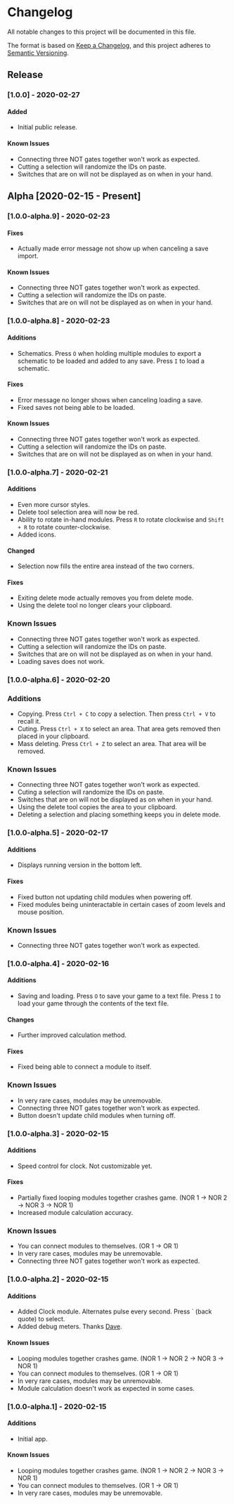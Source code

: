 # Changelog
All notable changes to this project will be documented in this file.

The format is based on [Keep a Changelog](https://keepachangelog.com/en/1.0.0/),
and this project adheres to [Semantic Versioning](https://semver.org/spec/v2.0.0.html).

## Release
### [1.0.0] - 2020-02-27
#### Added
- Initial public release.

#### Known Issues
- Connecting three NOT gates together won't work as expected.
- Cutting a selection will randomize the IDs on paste.
- Switches that are on will not be displayed as on when in your hand.

## Alpha [2020-02-15 - Present]
### [1.0.0-alpha.9] - 2020-02-23
#### Fixes
- Actually made error message not show up when canceling a save import. 

#### Known Issues
- Connecting three NOT gates together won't work as expected.
- Cutting a selection will randomize the IDs on paste.
- Switches that are on will not be displayed as on when in your hand.

### [1.0.0-alpha.8] - 2020-02-23
#### Additions
- Schematics. Press `O` when holding multiple modules to export a schematic to be loaded and added to any save. Press `I` to load a schematic.

#### Fixes
- Error message no longer shows when canceling loading a save.
- Fixed saves not being able to be loaded.

#### Known Issues
- Connecting three NOT gates together won't work as expected.
- Cutting a selection will randomize the IDs on paste.
- Switches that are on will not be displayed as on when in your hand.

### [1.0.0-alpha.7] - 2020-02-21
#### Additions
- Even more cursor styles.
- Delete tool selection area will now be red.
- Ability to rotate in-hand modules. Press `R` to rotate clockwise and `Shift + R` to rotate counter-clockwise.
- Added icons.

#### Changed
- Selection now fills the entire area instead of the two corners.

#### Fixes
- Exiting delete mode actually removes you from delete mode.
- Using the delete tool no longer clears your clipboard.

### Known Issues
- Connecting three NOT gates together won't work as expected.
- Cutting a selection will randomize the IDs on paste.
- Switches that are on will not be displayed as on when in your hand.
- Loading saves does not work.

### [1.0.0-alpha.6] - 2020-02-20
### Additions
- Copying. Press `Ctrl + C` to copy a selection. Then press `Ctrl + V` to recall it.
- Cuting. Press `Ctrl + X` to select an area. That area gets removed then placed in your clipboard.
- Mass deleting. Press `Ctrl + Z` to select an area. That area will be removed.

### Known Issues
- Connecting three NOT gates together won't work as expected.
- Cuting a selection will randomize the IDs on paste.
- Switches that are on will not be displayed as on when in your hand.
- Using the delete tool copies the area to your clipboard.
- Deleting a selection and placing something keeps you in delete mode.

### [1.0.0-alpha.5] - 2020-02-17
#### Additions
- Displays running version in the bottom left.

#### Fixes
- Fixed button not updating child modules when powering off.
- Fixed modules being uninteractable in certain cases of zoom levels and mouse position.

### Known Issues
- Connecting three NOT gates together won't work as expected.

### [1.0.0-alpha.4] - 2020-02-16
#### Additions
- Saving and loading. Press `O` to save your game to a text file. Press `I` to load your game through the contents of the text file.

#### Changes
- Further improved calculation method.

#### Fixes
- Fixed being able to connect a module to itself.

### Known Issues
- In very rare cases, modules may be unremovable.
- Connecting three NOT gates together won't work as expected.
- Button doesn't update child modules when turning off.

### [1.0.0-alpha.3] - 2020-02-15
#### Additions
- Speed control for clock. Not customizable yet.

#### Fixes
- Partially fixed looping modules together crashes game. (NOR 1 -> NOR 2 -> NOR 3 -> NOR 1)
- Increased module calculation accuracy.

### Known Issues
- You can connect modules to themselves. (OR 1 -> OR 1)
- In very rare cases, modules may be unremovable.
- Connecting three NOT gates together won't work as expected. 

### [1.0.0-alpha.2] - 2020-02-15
#### Additions
- Added Clock module. Alternates pulse every second. Press ` (back quote) to select.
- Added debug meters. Thanks [Dave](https://github.com/imdaveead).

#### Known Issues
- Looping modules together crashes game. (NOR 1 -> NOR 2 -> NOR 3 -> NOR 1)
- You can connect modules to themselves. (OR 1 -> OR 1)
- In very rare cases, modules may be unremovable.
- Module calculation doesn't work as expected in some cases.

### [1.0.0-alpha.1] - 2020-02-15
#### Additions
- Initial app.

#### Known Issues
- Looping modules together crashes game. (NOR 1 -> NOR 2 -> NOR 3 -> NOR 1)
- You can connect modules to themselves. (OR 1 -> OR 1)
- In very rare cases, modules may be unremovable.
